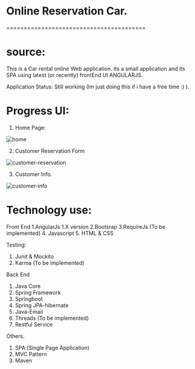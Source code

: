 # Online Reservation Car.
========================================

source:
========================================

This is a Car rental online Web application. Its a small application and its SPA using latest (or recently) frontEnd UI ANGULARJS. 

Application Status: Still working (Im just doing this if i have a free time :) ).

# Progress UI:

1. Home Page:

![home](https://user-images.githubusercontent.com/12053088/27826633-de55c3e8-6107-11e7-9e72-8096568d6dc9.PNG)


2. Customer Reservation Form

![customer-reservation](https://user-images.githubusercontent.com/12053088/27826688-142e3dd8-6108-11e7-80cc-f8afece61182.PNG)

3. Customer Info.

![customer-info](https://user-images.githubusercontent.com/12053088/27826699-2878c790-6108-11e7-87fb-c78bec9b20b8.PNG)

  
# Technology use:

Front End
1.AngularJs 1.X version
2.Bootsrap
3.RequireJs (To be implemented)
4. Javascript
5. HTML & CSS

Testing:
1. Junit & Mockito
2. Karma (To be implemented)

Back End
1. Java Core
2. Spring Framework
3. Springboot
4. Spring JPA-hibernate
5. Java-Email
6. Threads (To be implemented)
7. Restful Service

Others.
1. SPA (Single Page Application)
2. MVC Pattern
3. Maven
